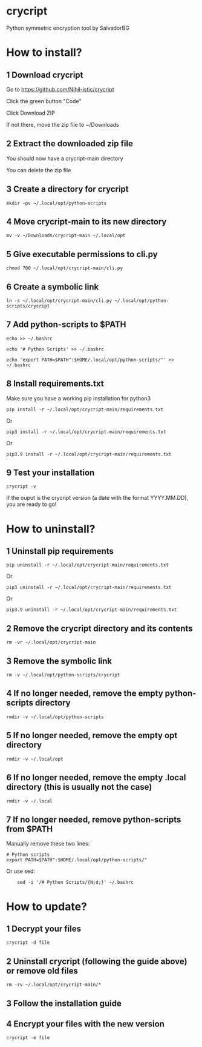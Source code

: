 # crycript
Python symmetric encryption tool by SalvadorBG

# How to install?

## 1 Download crycript

Go to https://github.com/Nihil-istic/crycript

Click the green button "Code"

Click Download ZIP

If not there, move the zip file to ~/Downloads

## 2 Extract the downloaded zip file

You should now have a crycript-main directory

You can delete the zip file

## 3 Create a directory for crycript

    mkdir -pv ~/.local/opt/python-scripts
    
## 4 Move crycript-main to its new directory

    mv -v ~/Downloads/crycript-main ~/.local/opt

## 5 Give executable permissions to cli.py

    chmod 700 ~/.local/opt/crycript-main/cli.py

## 6 Create a symbolic link

    ln -s ~/.local/opt/crycript-main/cli.py ~/.local/opt/python-scripts/crycript

## 7 Add python-scripts to $PATH

    echo >> ~/.bashrc
    
    echo '# Python Scripts' >> ~/.bashrc
    
    echo 'export PATH=$PATH":$HOME/.local/opt/python-scripts/"' >> ~/.bashrc

## 8 Install requirements.txt

Make sure you have a working pip installation for python3

    pip install -r ~/.local/opt/crycript-main/requirements.txt
    
Or

    pip3 install -r ~/.local/opt/crycript-main/requirements.txt

Or 
    
    pip3.9 install -r ~/.local/opt/crycript-main/requirements.txt

## 9 Test your installation

    crycript -v

If the ouput is the crycript version (a date with the format YYYY.MM.DD), you are ready to go!


# How to uninstall?

## 1 Uninstall pip requirements

    pip uninstall -r ~/.local/opt/crycript-main/requirements.txt

Or

    pip3 uninstall -r ~/.local/opt/crycript-main/requirements.txt

Or

    pip3.9 uninstall -r ~/.local/opt/crycript-main/requirements.txt

## 2 Remove the crycript directory and its contents

    rm -vr ~/.local/opt/crycript-main

## 3 Remove the symbolic link

    rm -v ~/.local/opt/python-scripts/crycript
    
## 4 If no longer needed, remove the empty python-scripts directory

    rmdir -v ~/.local/opt/python-scripts
    
## 5 If no longer needed, remove the empty opt directory

    rmdir -v ~/.local/opt
    
## 6 If no longer needed, remove the empty .local directory (this is usually not the case)

    rmdir -v ~/.local    

## 7 If no longer needed, remove python-scripts from $PATH

Manually remove these two lines:

    # Python scripts
    export PATH=$PATH":$HOME/.local/opt/python-scripts/"

Or use sed:
        
        sed -i '/# Python Scripts/{N;d;}' ~/.bashrc

# How to update?
    
## 1 Decrypt your files

    crycript -d file

## 2 Uninstall crycript (following the guide above) or remove old files

    rm -rv ~/.local/opt/crycript-main/*

## 3 Follow the installation guide
    
## 4 Encrypt your files with the new version

    crycript -e file
